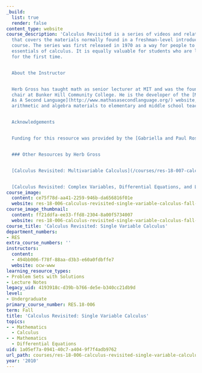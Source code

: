 ```yaml
---
_build:
  list: true
  render: false
content_type: website
course_description: 'Calculus Revisited is a series of videos and related resources
  that covers the materials normally found in a freshman-level introductory calculus
  course. The series was first released in 1970 as a way for people to review the
  essentials of calculus. It is equally valuable for students who are learning calculus
  for the first time.


  About the Instructor


  Herb Gross has taught math as senior lecturer at MIT and was the founding math department
  chair at Bunker Hill Community College. He is the developer of the [Mathematics
  As A Second Language](http://www.mathasasecondlanguage.org/) website, providing
  arithmetic and algebra materials to elementary and middle school teachers.


  Acknowledgements


  Funding for this resource was provided by the [Gabriella and Paul Rosenbaum Foundation](http://www.rosenbaum-foundation.org/).


  ### Other Resources by Herb Gross


  [Calculus Revisited: Multivariable Calculus](/courses/res-18-007-calculus-revisited-multivariable-calculus-fall-2011/)


  [Calculus Revisited: Complex Variables, Differential Equations, and Linear Algebra](/courses/res-18-008-calculus-revisited-complex-variables-differential-equations-and-linear-algebra-fall-2011/)'
course_image:
  content: ce75f78d-aa41-2259-946b-da656816f01e
  website: res-18-006-calculus-revisited-single-variable-calculus-fall-2010
course_image_thumbnail:
  content: ff21ddfa-ee33-ffd8-2304-8a00f5734007
  website: res-18-006-calculus-revisited-single-variable-calculus-fall-2010
course_title: 'Calculus Revisited: Single Variable Calculus'
department_numbers:
- RES
extra_course_numbers: ''
instructors:
  content:
  - 494bb006-f78f-88aa-d3b3-e60a0fdbffe7
  website: ocw-www
learning_resource_types:
- Problem Sets with Solutions
- Lecture Notes
legacy_uid: 4193918c-d39b-b766-de5e-b340cc21db9d
level:
- Undergraduate
primary_course_number: RES.18-006
term: Fall
title: 'Calculus Revisited: Single Variable Calculus'
topics:
- - Mathematics
  - Calculus
- - Mathematics
  - Differential Equations
uid: 1a05ef7a-0941-40c7-a404-9f7f4adb9762
url_path: courses/res-18-006-calculus-revisited-single-variable-calculus-fall-2010
year: '2010'
---
```

